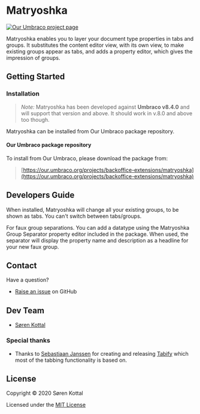 # Matryoshka

[![Our Umbraco project page](https://img.shields.io/badge/our-umbraco-orange.svg)](https://our.umbraco.org/projects/backoffice-extensions/matryoshka)


Matryoshka enables you to layer your document type properties in tabs and groups. It substitutes the content editor view, with its own view, to make existing groups appear as tabs, and adds a property editor, which gives the impression of groups.


## Getting Started

### Installation

> *Note:* Matryoshka has been developed against **Umbraco v8.4.0** and will support that version and above. It should work in v.8.0 and above too though.

Matryoshka can be installed from Our Umbraco package repository.

#### Our Umbraco package repository

To install from Our Umbraco, please download the package from:

> [https://our.umbraco.org/projects/backoffice-extensions/matryoshka](https://our.umbraco.org/projects/backoffice-extensions/matryoshka)

## Developers Guide

When installed, Matryoshka will change all your existing groups, to be shown as tabs. You can't switch between tabs/groups.

For faux group separations. You can add a datatype using the Matryoshka Group Separator property editor included in the package. When used, the separator will display the property name and description as a headline for your new faux group.

## Contact

Have a question?

* [Raise an issue](https://github.com/skttl/matryoshka/issues) on GitHub


## Dev Team

* [Søren Kottal](https://github.com/skttl)

### Special thanks

* Thanks to [Sebastiaan Janssen](https://github.com/nul800sebastiaan) for creating and releasing [Tabify](https://github.com/nul800sebastiaan/Cultiv.Tabify) which most of the tabbing functionality is based on.

## License

Copyright &copy; 2020 Søren Kottal

Licensed under the [MIT License](LICENSE.md)
